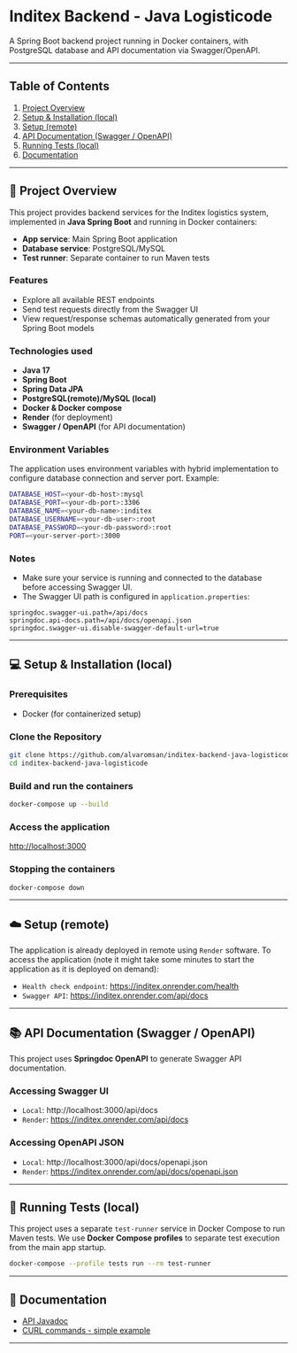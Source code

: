 # Inditex Backend - Java Logisticode

A Spring Boot backend project running in Docker containers, with PostgreSQL database and API documentation via Swagger/OpenAPI.

---

## Table of Contents

1. [Project Overview](#-project-overview)
2. [Setup & Installation (local)](#-setup--installation-local)
3. [Setup (remote)](#-setup-remote)
4. [API Documentation (Swagger / OpenAPI)](#-api-documentation-swagger--openapi)
5. [Running Tests (local)](#-running-tests-local)
6. [Documentation](#-documentation)

---

## 📝 Project Overview

This project provides backend services for the Inditex logistics system, implemented in **Java Spring Boot** and running in Docker containers:

- **App service**: Main Spring Boot application
- **Database service**: PostgreSQL/MySQL
- **Test runner**: Separate container to run Maven tests

### Features

- Explore all available REST endpoints
- Send test requests directly from the Swagger UI
- View request/response schemas automatically generated from your Spring Boot models

### Technologies used

- **Java 17**
- **Spring Boot**
- **Spring Data JPA**
- **PostgreSQL(remote)/MySQL (local)**
- **Docker & Docker compose**
- **Render** (for deployment)
- **Swagger / OpenAPI** (for API documentation)

### Environment Variables

The application uses environment variables with hybrid implementation to configure database connection and server port. Example:

```bash
DATABASE_HOST=<your-db-host>:mysql
DATABASE_PORT=<your-db-port>:3306
DATABASE_NAME=<your-db-name>:inditex
DATABASE_USERNAME=<your-db-user>:root
DATABASE_PASSWORD=<your-db-password>:root
PORT=<your-server-port>:3000
```

### Notes

- Make sure your service is running and connected to the database before accessing Swagger UI.
- The Swagger UI path is configured in `application.properties`:

```properties
springdoc.swagger-ui.path=/api/docs
springdoc.api-docs.path=/api/docs/openapi.json
springdoc.swagger-ui.disable-swagger-default-url=true
```

---

## 💻 Setup & Installation (local)

### Prerequisites

- Docker (for containerized setup)

### Clone the Repository

```bash
git clone https://github.com/alvaromsan/inditex-backend-java-logisticode.git
cd inditex-backend-java-logisticode
```

### Build and run the containers

```bash
docker-compose up --build
```

### Access the application
[http://localhost:3000](http://localhost:3000)

### Stopping the containers

```bash
docker-compose down
```

---

## ☁️ Setup (remote)

The application is already deployed in remote using `Render` software. To access the application (note it might take some minutes to start the application as it is deployed on demand):
- `Health check endpoint`: https://inditex.onrender.com/health
- `Swagger API`: https://inditex.onrender.com/api/docs

---

## 📚 API Documentation (Swagger / OpenAPI)

This project uses **Springdoc OpenAPI** to generate Swagger API documentation.

### Accessing Swagger UI

- `Local`: http://localhost:3000/api/docs
- `Render`: https://inditex.onrender.com/api/docs

### Accessing OpenAPI JSON

- `Local`: http://localhost:3000/api/docs/openapi.json
- `Render`: https://inditex.onrender.com/api/docs/openapi.json

---

## 🧪 Running Tests (local)

This project uses a separate `test-runner` service in Docker Compose to run Maven tests. We use **Docker Compose profiles** to separate test execution from the main app startup.

```bash
docker-compose --profile tests run --rm test-runner
```

---

## 📓 Documentation

- [API Javadoc](docs/apidocs/index.html)
- [CURL commands - simple example](docs/commands.md)

---
